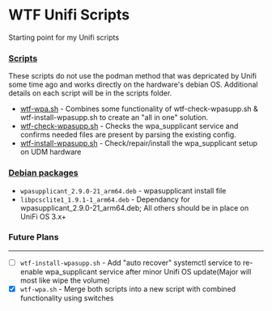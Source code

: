 # WTF Unifi Scripts

Starting point for my Unifi scripts

### [Scripts](scripts)
These scripts do not use the podman method that was depricated by Unifi some time ago and works directly on the hardware's debian OS. 
Additional details on each script will be in the scripts folder.

- [wtf-wpa.sh](scripts/wtf-wpa.sh) - Combines some functionality of wtf-check-wpasupp.sh & wtf-install-wpasupp.sh to create an "all in one" solution.
- [wtf-check-wpasupp.sh](scripts/wtf-check-wpasupp.sh) - Checks the wpa_supplicant service and confirms needed files are present by parsing the existing config.
- [wtf-install-wpasupp.sh](scripts/wtf-install-wpasupp.sh) - Check/repair/install the wpa_supplicant setup on UDM hardware

### [Debian packages](deb%20packages)
- `wpasupplicant_2.9.0-21_arm64.deb` - wpasupplicant install file
- `libpcsclite1_1.9.1-1_arm64.deb` - Dependancy for wpasupplicant_2.9.0-21_arm64.deb; All others should be in place on UniFi OS 3.x+

### Future Plans
------
- [ ] `wtf-install-wpasupp.sh` - Add "auto recover" systemctl service to re-enable wpa_supplicant service after minor Unifi OS update(Major will most like wipe the volume)
- [X] `wtf-wpa.sh` - Merge both scripts into a new script with combined functionality using switches
